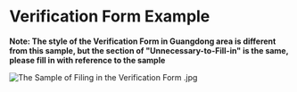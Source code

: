 # Verification Form Example

**Note: The style of the Verification Form in Guangdong area is different from this sample, but the section of "Unnecessary-to-Fill-in" is the same, please fill in with reference to the sample**

![The Sample of Filing in the Verification Form .jpg](https://img1.jcloudcs.com/cms/a37dab40-936a-4a1c-a757-c1af7c6797a020171017140513.jpg)